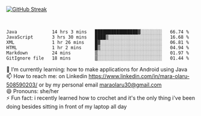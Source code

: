 

 <!--<img align="center" src="https://github-readme-stats.vercel.app/api?username=MaraxD&theme=github_dark&show_icons=true&count_private=true"/>-->
[![GitHub Streak](http://github-readme-streak-stats.herokuapp.com?user=MaraxD&theme=tokyonight_duo&align=center)](https://git.io/streak-stats)
 
 
 <br/>

<!--START_SECTION:waka-->

```text
Java             14 hrs 3 mins   ████████████████▓░░░░░░░░   66.74 %
JavaScript       3 hrs 30 mins   ████▒░░░░░░░░░░░░░░░░░░░░   16.68 %
XML              1 hr 26 mins    █▓░░░░░░░░░░░░░░░░░░░░░░░   06.81 %
HTML             1 hr 2 mins     █▒░░░░░░░░░░░░░░░░░░░░░░░   04.94 %
Markdown         24 mins         ▒░░░░░░░░░░░░░░░░░░░░░░░░   01.97 %
GitIgnore file   18 mins         ▒░░░░░░░░░░░░░░░░░░░░░░░░   01.44 %
```

<!--END_SECTION:waka-->
<!--[![willianrod's wakatime stats](https://github-readme-stats.vercel.app/api/wakatime?username=MaraxD)](https://github.com/anuraghazra/github-readme-stats)-->

🌱 I’m currently learning: how to make applications for Android using Java<br/>
📫 How to reach me: on Linkedin https://www.linkedin.com/in/mara-olaru-508590203/ or by my personal email maraolaru30@gmail.com <br/>
😄 Pronouns: she/her <br/>
⚡ Fun fact: i recently learned how to crochet and it's the only thing i've been doing besides sitting in front of my laptop all day <br/>
 
